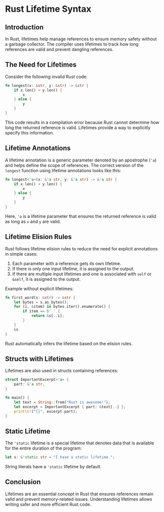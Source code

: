 # Rust Lifetime Syntax

## Introduction
In Rust, lifetimes help manage references to ensure memory safety without a garbage collector. The compiler uses lifetimes to track how long references are valid and prevent dangling references.

## The Need for Lifetimes
Consider the following invalid Rust code:

```rust
fn longest(x: &str, y: &str) -> &str {
    if x.len() > y.len() {
        x
    } else {
        y
    }
}
```

This code results in a compilation error because Rust cannot determine how long the returned reference is valid. Lifetimes provide a way to explicitly specify this information.

## Lifetime Annotations
A lifetime annotation is a generic parameter denoted by an apostrophe (`'a`) and helps define the scope of references. The correct version of the `longest` function using lifetime annotations looks like this:

```rust
fn longest<'a>(x: &'a str, y: &'a str) -> &'a str {
    if x.len() > y.len() {
        x
    } else {
        y
    }
}
```

Here, `'a` is a lifetime parameter that ensures the returned reference is valid as long as `x` and `y` are valid.

## Lifetime Elision Rules
Rust follows lifetime elision rules to reduce the need for explicit annotations in simple cases:

1. Each parameter with a reference gets its own lifetime.
2. If there is only one input lifetime, it is assigned to the output.
3. If there are multiple input lifetimes and one is associated with `self` or `&self`, it is assigned to the output.

Example without explicit lifetimes:

```rust
fn first_word(s: &str) -> &str {
    let bytes = s.as_bytes();
    for (i, &item) in bytes.iter().enumerate() {
        if item == b' ' {
            return &s[..i];
        }
    }
    &s
}
```

Rust automatically infers the lifetime based on the elision rules.

## Structs with Lifetimes
Lifetimes are also used in structs containing references:

```rust
struct ImportantExcerpt<'a> {
    part: &'a str,
}

fn main() {
    let text = String::from("Rust is awesome!");
    let excerpt = ImportantExcerpt { part: &text[..] };
    println!("{}", excerpt.part);
}
```

## Static Lifetime
The `'static` lifetime is a special lifetime that denotes data that is available for the entire duration of the program:

```rust
let s: &'static str = "I have a static lifetime.";
```

String literals have a `'static` lifetime by default.

## Conclusion
Lifetimes are an essential concept in Rust that ensures references remain valid and prevent memory-related issues. Understanding lifetimes allows writing safer and more efficient Rust code.